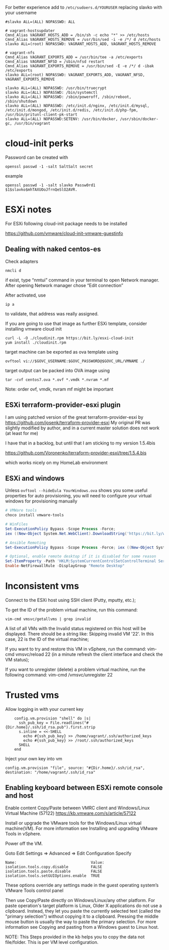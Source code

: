 For better experience add to `/etc/sudoers.d/YOURUSER` replacing slavko with your username

```
#slavko ALL=(ALL) NOPASSWD: ALL

# vagrant-hostsupdater
Cmnd_Alias VAGRANT_HOSTS_ADD = /bin/sh -c echo "*" >> /etc/hosts
Cmnd_Alias VAGRANT_HOSTS_REMOVE = /usr/bin/sed -i -e /*/ d /etc/hosts
slavko ALL=(root) NOPASSWD: VAGRANT_HOSTS_ADD, VAGRANT_HOSTS_REMOVE

# vagrant-nfs
Cmnd_Alias VAGRANT_EXPORTS_ADD = /usr/bin/tee -a /etc/exports
Cmnd_Alias VAGRANT_NFSD = /sbin/nfsd restart
Cmnd_Alias VAGRANT_EXPORTS_REMOVE = /usr/bin/sed -E -e /*/ d -ibak /etc/exports
slavko ALL=(root) NOPASSWD: VAGRANT_EXPORTS_ADD, VAGRANT_NFSD, VAGRANT_EXPORTS_REMOVE

slavko ALL=(ALL) NOPASSWD: /usr/bin/truecrypt
slavko ALL=(ALL) NOPASSWD: /bin/systemctl
slavko ALL=(ALL) NOPASSWD: /sbin/poweroff, /sbin/reboot, /sbin/shutdown
slavko ALL=(ALL) NOPASSWD: /etc/init.d/nginx, /etc/init.d/mysql, /etc/init.d/mongod, /etc/init.d/redis, /etc/init.d/php-fpm, /usr/bin/pritunl-client-pk-start
slavko ALL=(ALL) NOPASSWD:SETENV: /usr/bin/docker, /usr/sbin/docker-gc, /usr/bin/vagrant

```


# cloud-init perks

Password can be created with

```
openssl passwd -1 -salt SaltSalt secret
```

example

```
openssl passwd -1 -salt slavko Passw0rd1
$1$slavko$mhTAXUOoJfrnQeSlO2AVR.
```

# ESXi notes

For ESXi following cloud-init package needs to be installed

https://github.com/vmware/cloud-init-vmware-guestinfo

## Dealing with naked centos-es

Check adapters

```
nmcli d
```

if exist, type “nmtui” command in your terminal to open Network manager. After opening Network manager chose “Edit connection” 


After activated,  use 
```
ip a
```

to validate, that address was really assigned.

If you are going to use that image as further ESXi template,
consider installing vmware cloud init 

```
curl -L -O ./cloudinit.rpm https://bit.ly/esxi-cloud-init
yum install ./cloudinit.rpm
```

target machine can be exported as ova template using

```
ovftool vi://$GOVC_USERNAME:$GOVC_PASSWORD@$GOVC_URL/VMNAME ./
```

target output can be packed into OVA image using 

```
tar -cvf centos7.ova *.ovf *.vmdk *.nvram *.mf
```

Note: order ovf, vmdk, nvram mf might be important

## ESXi terraform-provider-esxi plugin

I am using patched version of the great terraform-provider-esxi by https://github.com/josenk/terraform-provider-esxi
My original PR was slightly modified by author, and in a current master solution does not work (at least for me)

I have that in a backlog, but until that I am sticking to my version 1.5.4bis

https://github.com/Voronenko/terraform-provider-esxi/tree/1.5.4.bis 

which works nicely on my HomeLab environment


## ESXi and windows

Unless `ovftool --hideEula YourWindows.ova` shows you some useful properties for auto provisioning,
you will need to configure your virtual windows for provisioning manually

```powershell
# VMWare tools
choco install vmware-tools

# WinFiles
Set-ExecutionPolicy Bypass -Scope Process -Force; 
iex ((New-Object System.Net.WebClient).DownloadString('https://bit.ly/winfiles'))

# Ansible Remoting
Set-ExecutionPolicy Bypass -Scope Process -Force; iex ((New-Object System.Net.WebClient).DownloadString('https://bit.ly/ansible_remoting'))

# Optional, enable remote desktop if it is disabled for some reason
Set-ItemProperty -Path 'HKLM:SystemCurrentControlSetControlTerminal Server'-name "fDenyTSConnections" -Value 0
Enable-NetFirewallRule -DisplayGroup "Remote Desktop"
```


# Inconsistent vms


Connect to the ESXi host using SSH client (Putty, mputty, etc.);

To get the ID of the problem virtual machine, run this command: 

```
vim-cmd vmsvc/getallvms | grep invalid
```

A list of all VMs with the Invalid status registered on this host will be displayed. 
There should be a string like: Skipping invalid VM '22'. In this case, 22 is the ID of the virtual machine;

If you want to try and restore this VM in vSphere, run the command: vim-cmd vmsvc/reload 22 (in a minute refresh the client interface and check the VM status);

If you want to unregister (delete) a problem virtual machine, run the following command: vim-cmd /vmsvc/unregister 22


# Trusted vms


Allow logging in with your current key

```
    config.vm.provision "shell" do |s|
      ssh_pub_key = File.readlines("#{Dir.home}/.ssh/id_rsa.pub").first.strip
      s.inline = <<-SHELL
        echo #{ssh_pub_key} >> /home/vagrant/.ssh/authorized_keys
        echo #{ssh_pub_key} >> /root/.ssh/authorized_keys
      SHELL
    end
```

Inject your own key into vm

```
config.vm.provision "file", source: "#{Dir.home}/.ssh/id_rsa", destination: "/home/vagrant/.ssh/id_rsa"
```


## Enabling keyboard between ESXi remote console and  host

Enable content Copy/Paste between VMRC client and Windows/Linux Virtual Machine (57122)
https://kb.vmware.com/s/article/57122

Install or upgrade the VMware tools for the Windows/Linux virtual machine(VM). For more information see Installing and upgrading VMware Tools in vSphere.

Power off the VM.

Goto  Edit Settings => Advanced => Edit Configuration
Specify

```
Name:                                 Value:
isolation.tools.copy.disable          FALSE
isolation.tools.paste.disable         FALSE
isolation.tools.setGUIOptions.enable  TRUE
```
 
​These options override any settings made in the guest operating system’s VMware Tools control panel
 
Then use Copy/Paste directly on Windows/Linux/any other platform. 
For paste operation's target platform is Linux, Older X applications do not use a clipboard. Instead, they let you paste the currently selected text (called the "primary selection") without copying it to a clipboard. Pressing the middle mouse button is usually the way to paste the primary selection. For more information see Copying and pasting from a Windows guest to Linux host.

NOTE: This Steps provided in the kb helps you to copy the data not file/folder. This is per VM level configuration.
